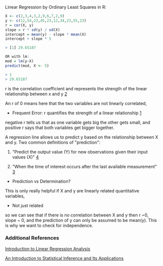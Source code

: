 Linear Regression by Ordinary Least Squares in R: 
```R
X <- c(2,3,4,3,2,9,6,7,2,9)
y <- c(12,54,23,45,23,12,34,23,55,23)
r = cor(X, y)
slope = r * sd(y) / sd(X)
intercept = mean(y) - slope * mean(X)
intercept + slope * 5

> [1] 29.65187

OR with lm:
mod = lm(y~X)
predict(mod, X <- 5)

> 1 
> 29.65187
```

r is the correlation coefficient and represents the strength of the linear relationship between x and y [2](https://onlinecourses.science.psu.edu/stat501/node/256/)

An r of 0 means here that the two variables are not linearly correlated, 
* Frequent Error: r quantifies the strength of a linear relationship [1](https://onlinecourses.science.psu.edu/stat501/node/258/)

negative r tells us that as one variable gets big the other gets small, and positive r says that both variables get bigger together. 

A regression line allows us to predict y based on the relationship between X and y. 
Two common definitions of "prediction":
1. "Predict the output value (Y) for new observations given their input values (X)" [4](https://www.stat.berkeley.edu/~aldous/157/Papers/shmueli.pdf)

2. "When the time of interest occurs after the last available
measurement" [3](http://d1.amobbs.com/bbs_upload782111/files_40/ourdev_647440XLQQDR.pdf)


* Prediction vs Determination?


This is only really helpful if X and y are linearly related quantitative variables, 
* Not just related


so we can see that if there is no correlation between X and y then r ~0, slope ~ 0, and the prediction of y can only be assumed to be mean(y). This is why we want to check for independence. 


### Additional References
[Introduction to Linear Regression Analysis](https://media.wiley.com/product_data/excerpt/10/04705428/0470542810-66.pdf)

[An Introduction to Statistical Inference and Its Applications](https://shyam.nitk.ac.in/Books/PTA%20Books/Trosset-ProbTheory-n-statistical_inference.pdf)

